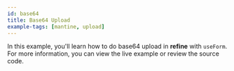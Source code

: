 ```yaml
---
id: base64
title: Base64 Upload
example-tags: [mantine, upload]
---
```


In this example, you'll learn how to do base64 upload in **refine** with `useForm`. For more information, you can view the live example or review the source code.

<CodeSandboxExample path="upload-mantine-base64" />
